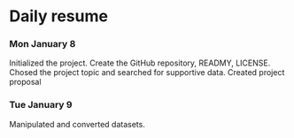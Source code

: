 # Daily resume

### Mon January 8

Initialized the project. Create the GitHub repository, READMY, LICENSE.
Chosed the project topic and searched for supportive data.
Created project proposal


### Tue January 9

Manipulated and converted datasets.
